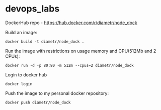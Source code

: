 # devops_labs

DockerHub repo - https://hub.docker.com/r/diametr/node_dock

Build an image:

```
docker build -t diametr/node_dock .
```
Run the image with restrictions on usage memory and CPU(512Mb and 2 CPUs):
```
docker run -d -p 80:80 -m 512m --cpus=2 diametr/node_dock
```
Login to docker hub

```
docker login
```
Push the image to my personal docker repository:
```
docker push diametr/node_dock
```
